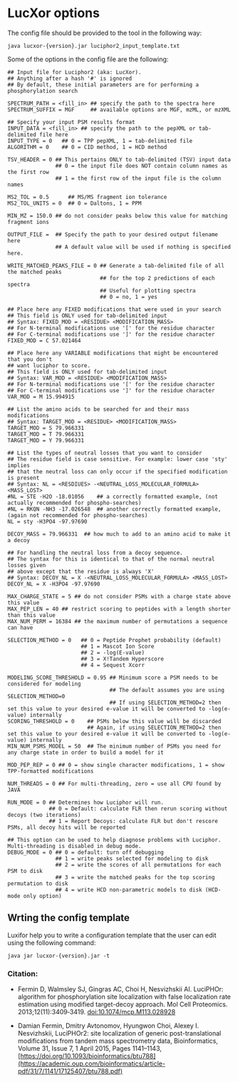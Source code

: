 # LucXor options

The config file should be provided to the tool in the following way:

```
java lucxor-{version}.jar luciphor2_input_template.txt
```

Some of the options in the config file are the following:

```
## Input file for Luciphor2 (aka: LucXor).
## Anything after a hash '#' is ignored
## By default, these initial parameters are for performing a phosphorylation search

SPECTRUM_PATH = <fill_in> ## specify the path to the spectra here
SPECTRUM_SUFFIX = MGF     ## available options are MGF, mzML, or mzXML

## Specify your input PSM results format
INPUT_DATA = <fill_in> ## specify the path to the pepXML or tab-delimited file here
INPUT_TYPE = 0   ## 0 = TPP pepXML, 1 = tab-delimited file
ALGORITHM = 0    ## 0 = CID method, 1 = HCD method

TSV_HEADER = 0 ## This pertains ONLY to tab-delimited (TSV) input data
               ## 0 = the input file does NOT contain column names as the first row
               ## 1 = the first row of the input file is the column names

MS2_TOL = 0.5      ## MS/MS fragment ion tolerance
MS2_TOL_UNITS = 0  ## 0 = Daltons, 1 = PPM

MIN_MZ = 150.0 ## do not consider peaks below this value for matching fragment ions

OUTPUT_FILE =  ## Specify the path to your desired output filename here
               ## A default value will be used if nothing is specified here.

WRITE_MATCHED_PEAKS_FILE = 0 ## Generate a tab-delimited file of all the matched peaks
                             ## for the top 2 predictions of each spectra
                             ## Useful for plotting spectra
                             ## 0 = no, 1 = yes

## Place here any FIXED modifications that were used in your search
## This field is ONLY used for tab-delimited input
## Syntax: FIXED_MOD = <RESIDUE> <MODIFICATION_MASS>
## For N-terminal modifications use '[' for the residue character
## For C-terminal modifications use ']' for the residue character
FIXED_MOD = C 57.021464

## Place here any VARIABLE modifications that might be encountered that you don't
## want luciphor to score.
## This field is ONLY used for tab-delimited input
## Syntax: VAR_MOD = <RESIDUE> <MODIFICATION_MASS>
## For N-terminal modifications use '[' for the residue character
## For C-terminal modifications use ']' for the residue character
VAR_MOD = M 15.994915

## List the amino acids to be searched for and their mass modifications
## Syntax: TARGET_MOD = <RESIDUE> <MODIFICATION_MASS>
TARGET_MOD = S 79.966331
TARGET_MOD = T 79.966331
TARGET_MOD = Y 79.966331

## List the types of neutral losses that you want to consider
## The residue field is case sensitive. For example: lower case 'sty' implies
## that the neutral loss can only occur if the specified modification is present
## Syntax: NL = <RESDIUES> -<NEUTRAL_LOSS_MOLECULAR_FORMULA> <MASS_LOST>
#NL = STE -H2O -18.01056    ## a correctly formatted example, (not actually recommended for phospho-searches)
#NL = RKQN -NH3 -17.026548  ## another correctly formatted example, (again not recommended for phospho-searches)
NL = sty -H3PO4 -97.97690

DECOY_MASS = 79.966331  ## how much to add to an amino acid to make it a decoy

## For handling the neutral loss from a decoy sequence.
## The syntax for this is identical to that of the normal neutral losses given
## above except that the residue is always 'X'
## Syntax: DECOY_NL = X -<NEUTRAL_LOSS_MOLECULAR_FORMULA> <MASS_LOST>
DECOY_NL = X -H3PO4 -97.97690

MAX_CHARGE_STATE = 5 ## do not consider PSMs with a charge state above this value
MAX_PEP_LEN = 40 ## restrict scoring to peptides with a length shorter than this value
MAX_NUM_PERM = 16384 ## the maximum number of permutations a sequence can have

SELECTION_METHOD = 0   ## 0 = Peptide Prophet probability (default)
                       ## 1 = Mascot Ion Score
                       ## 2 = -log(E-value)
                       ## 3 = X!Tandem Hyperscore
                       ## 4 = Sequest Xcorr

MODELING_SCORE_THRESHOLD = 0.95 ## Minimum score a PSM needs to be considered for modeling
                                ## The default assumes you are using SELECTION_METHOD=0
                                ## If using SELECTION_METHOD=2 then set this value to your desired e-value it will be converted to -log(e-value) internally
SCORING_THRESHOLD = 0    ## PSMs below this value will be discarded
                         ## Again, if using SELECTION_METHOD=2 then set this value to your desired e-value it will be converted to -log(e-value) internally
MIN_NUM_PSMS_MODEL = 50  ## The minimum number of PSMs you need for any charge state in order to build a model for it

MOD_PEP_REP = 0 ## 0 = show single character modifications, 1 = show TPP-formatted modifications

NUM_THREADS = 0 ## For multi-threading, zero = use all CPU found by JAVA

RUN_MODE = 0 ## Determines how Luciphor will run.
             ## 0 = Default: calculate FLR then rerun scoring without decoys (two iterations)
             ## 1 = Report Decoys: calculate FLR but don't rescore PSMs, all decoy hits will be reported

## This option can be used to help diagnose problems with Luciphor. Multi-threading is disabled in debug mode.
DEBUG_MODE = 0 ## 0 = default: turn off debugging
               ## 1 = write peaks selected for modeling to disk
               ## 2 = write the scores of all permutations for each PSM to disk
               ## 3 = write the matched peaks for the top scoring permutation to disk
               ## 4 = write HCD non-parametric models to disk (HCD-mode only option)
```

## Wrting the config template

Luxifor help you to write a configuration template that the user can edit using the following command:

```
java jar lucxor-{version}.jar -t
```

### Citation:

- Fermin D, Walmsley SJ, Gingras AC, Choi H, Nesvizhskii AI. LuciPHOr: algorithm for phosphorylation site localization with false localization rate estimation using modified target-decoy approach. Mol Cell Proteomics. 2013;12(11):3409‐3419. [doi:10.1074/mcp.M113.028928](https://www.ncbi.nlm.nih.gov/pmc/articles/pmid/23918812/)

- Damian Fermin, Dmitry Avtonomov, Hyungwon Choi, Alexey I. Nesvizhskii, LuciPHOr2: site localization of generic post-translational modifications from tandem mass spectrometry data, Bioinformatics, Volume 31, Issue 7, 1 April 2015, Pages 1141–1143, [https://doi.org/10.1093/bioinformatics/btu788](https://academic.oup.com/bioinformatics/article-pdf/31/7/1141/17125407/btu788.pdf)

